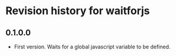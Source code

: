 # Revision history for waitforjs

## 0.1.0.0

* First version. Waits for a global javascript variable to be defined.
